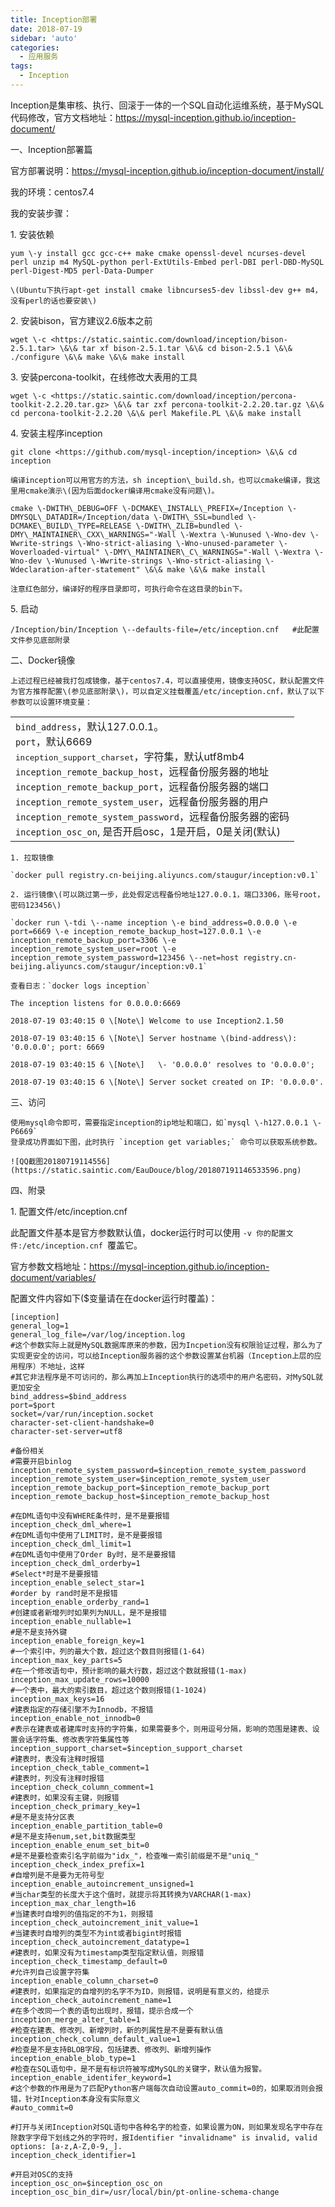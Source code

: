 ```yaml
---
title: Inception部署
date: 2018-07-19
sidebar: 'auto'
categories:
  - 应用服务
tags:
  - Inception
---
```


Inception是集审核、执行、回滚于一体的一个SQL自动化运维系统，基于MySQL代码修改，官方文档地址：<https://mysql-inception.github.io/inception-document/>  

一、Inception部署篇

官方部署说明：<https://mysql-inception.github.io/inception-document/install/>

我的环境：centos7.4

我的安装步骤：

1\. 安装依赖

    yum \-y install gcc gcc-c++ make cmake openssl-devel ncurses-devel perl unzip m4 MySQL-python perl-ExtUtils-Embed perl-DBI perl-DBD-MySQL perl-Digest-MD5 perl-Data-Dumper

    \(Ubuntu下执行apt-get install cmake libncurses5-dev libssl-dev g++ m4，没有perl的话也要安装\)

2\. 安装bison，官方建议2.6版本之前

    wget \-c <https://static.saintic.com/download/inception/bison-2.5.1.tar> \&\& tar xf bison-2.5.1.tar \&\& cd bison-2.5.1 \&\& ./configure \&\& make \&\& make install

3\. 安装percona-toolkit，在线修改大表用的工具

    wget \-c <https://static.saintic.com/download/inception/percona-toolkit-2.2.20.tar.gz> \&\& tar zxf percona-toolkit-2.2.20.tar.gz \&\& cd percona-toolkit-2.2.20 \&\& perl Makefile.PL \&\& make install

4\. 安装主程序inception

    git clone <https://github.com/mysql-inception/inception> \&\& cd inception  

    编译inception可以用官方的方法，sh inception\_build.sh，也可以cmake编译，我这里用cmake演示\(因为后面docker编译用cmake没有问题\)。

    cmake \-DWITH\_DEBUG=OFF \-DCMAKE\_INSTALL\_PREFIX=/Inception \-DMYSQL\_DATADIR=/Inception/data \-DWITH\_SSL=bundled \-DCMAKE\_BUILD\_TYPE=RELEASE \-DWITH\_ZLIB=bundled \-DMY\_MAINTAINER\_CXX\_WARNINGS="-Wall \-Wextra \-Wunused \-Wno-dev \-Wwrite-strings \-Wno-strict-aliasing \-Wno-unused-parameter \-Woverloaded-virtual" \-DMY\_MAINTAINER\_C\_WARNINGS="-Wall \-Wextra \-Wno-dev \-Wunused \-Wwrite-strings \-Wno-strict-aliasing \-Wdeclaration-after-statement" \&\& make \&\& make install

    注意红色部分，编译好的程序目录即可，可执行命令在这目录的bin下。

5\. 启动

    /Inception/bin/Inception \--defaults-file=/etc/inception.cnf   #此配置文件参见底部附录

  

二、Docker镜像

    上述过程已经被我打包成镜像，基于centos7.4，可以直接使用，镜像支持OSC，默认配置文件为官方推荐配置\(参见底部附录\)，可以自定义挂载覆盖/etc/inception.cnf，默认了以下参数可以设置环境变量：

<table class=""><tbody><tr><td><code>bind_address</code>，默认127.0.0.1。<br><code>port</code>，默认6669<br><code style="font-size: 12.6px;">inception_support_charset</code>，字符集，默认utf8mb4<br><code>inception_remote_backup_host</code>，远程备份服务器的地址<br><code>inception_remote_backup_port</code>，远程备份服务器的端口<br><code>inception_remote_system_user</code>，远程备份服务器的用户<br><code>inception_remote_system_password</code>，远程备份服务器的密码<br><code>inception_osc_on</code>, 是否开启osc，1是开启，0是关闭(默认)</td></tr></tbody></table>

    1. 拉取镜像  

    `docker pull registry.cn-beijing.aliyuncs.com/staugur/inception:v0.1`  

    2. 运行镜像\(可以跳过第一步，此处假定远程备份地址127.0.0.1，端口3306，账号root，密码123456\)

    `docker run \-tdi \--name inception \-e bind_address=0.0.0.0 \-e port=6669 \-e inception_remote_backup_host=127.0.0.1 \-e inception_remote_backup_port=3306 \-e inception_remote_system_user=root \-e inception_remote_system_password=123456 \--net=host registry.cn-beijing.aliyuncs.com/staugur/inception:v0.1`

    查看日志：`docker logs inception`

    The inception listens for 0.0.0.0:6669

    2018-07-19 03:40:15 0 \[Note\] Welcome to use Inception2.1.50

    2018-07-19 03:40:15 6 \[Note\] Server hostname \(bind-address\): '0.0.0.0'; port: 6669

    2018-07-19 03:40:15 6 \[Note\]   \- '0.0.0.0' resolves to '0.0.0.0';

    2018-07-19 03:40:15 6 \[Note\] Server socket created on IP: '0.0.0.0'.

  

三、访问

    使用mysql命令即可，需要指定inception的ip地址和端口，如`mysql \-h127.0.0.1 \-P6669`  
    登录成功界面如下图，此时执行 `inception get variables;` 命令可以获取系统参数。

    ![QQ截图20180719114556](https://static.saintic.com/EauDouce/blog/201807191146533596.png)

  

四、附录

1\. 配置文件/etc/inception.cnf

此配置文件基本是官方参数默认值，docker运行时可以使用 `-v 你的配置文件:/etc/inception.cnf `覆盖它。

官方参数文档地址：<https://mysql-inception.github.io/inception-document/variables/>

配置文件内容如下\(\$变量请在在docker运行时覆盖\)：

```
[inception]
general_log=1
general_log_file=/var/log/inception.log
#这个参数实际上就是MySQL数据库原来的参数，因为Incpetion没有权限验证过程，那么为了实现更安全的访问，可以给Inception服务器的这个参数设置某台机器（Inception上层的应用程序）不地址，这样
#其它非法程序是不可访问的，那么再加上Inception执行的选项中的用户名密码，对MySQL就更加安全
bind_address=$bind_address
port=$port
socket=/var/run/inception.socket
character-set-client-handshake=0
character-set-server=utf8

#备份相关
#需要开启binlog
inception_remote_system_password=$inception_remote_system_password
inception_remote_system_user=$inception_remote_system_user
inception_remote_backup_port=$inception_remote_backup_port
inception_remote_backup_host=$inception_remote_backup_host

#在DML语句中没有WHERE条件时，是不是要报错
inception_check_dml_where=1
#在DML语句中使用了LIMIT时，是不是要报错
inception_check_dml_limit=1
#在DML语句中使用了Order By时，是不是要报错
inception_check_dml_orderby=1
#Select*时是不是要报错
inception_enable_select_star=1
#order by rand时是不是报错
inception_enable_orderby_rand=1
#创建或者新增列时如果列为NULL，是不是报错
inception_enable_nullable=1
#是不是支持外键
inception_enable_foreign_key=1
#一个索引中，列的最大个数，超过这个数目则报错(1-64)
inception_max_key_parts=5
#在一个修改语句中，预计影响的最大行数，超过这个数就报错(1-max)
inception_max_update_rows=10000
#一个表中，最大的索引数目，超过这个数则报错(1-1024)
inception_max_keys=16
#建表指定的存储引擎不为Innodb，不报错
inception_enable_not_innodb=0
#表示在建表或者建库时支持的字符集，如果需要多个，则用逗号分隔，影响的范围是建表、设置会话字符集、修改表字符集属性等
inception_support_charset=$inception_support_charset
#建表时，表没有注释时报错
inception_check_table_comment=1
#建表时，列没有注释时报错
inception_check_column_comment=1
#建表时，如果没有主键，则报错
inception_check_primary_key=1
#是不是支持分区表
inception_enable_partition_table=0
#是不是支持enum,set,bit数据类型
inception_enable_enum_set_bit=0
#是不是要检查索引名字前缀为"idx_"，检查唯一索引前缀是不是"uniq_"
inception_check_index_prefix=1
#自增列是不是要为无符号型
inception_enable_autoincrement_unsigned=1
#当char类型的长度大于这个值时，就提示将其转换为VARCHAR(1-max)
inception_max_char_length=16
#当建表时自增列的值指定的不为1，则报错
inception_check_autoincrement_init_value=1
#当建表时自增列的类型不为int或者bigint时报错
inception_check_autoincrement_datatype=1
#建表时，如果没有为timestamp类型指定默认值，则报错
inception_check_timestamp_default=0
#允许列自己设置字符集
inception_enable_column_charset=0
#建表时，如果指定的自增列的名字不为ID，则报错，说明是有意义的，给提示
inception_check_autoincrement_name=1
#在多个改同一个表的语句出现时，报错，提示合成一个
inception_merge_alter_table=1
#检查在建表、修改列、新增列时，新的列属性是不是要有默认值
inception_check_column_default_value=1
#检查是不是支持BLOB字段，包括建表、修改列、新增列操作
inception_enable_blob_type=1
#检查在SQL语句中，是不是有标识符被写成MySQL的关键字，默认值为报警。
inception_enable_identifer_keyword=1
#这个参数的作用是为了匹配Python客户端每次自动设置auto_commit=0的，如果取消则会报错，针对Inception本身没有实际意义
#auto_commit=0

#打开与关闭Inception对SQL语句中各种名字的检查，如果设置为ON，则如果发现名字中存在除数字字母下划线之外的字符时，报Identifier "invalidname" is invalid, valid options: [a-z,A-Z,0-9,_].
inception_check_identifier=1

#开启对OSC的支持
inception_osc_on=$inception_osc_on
inception_osc_bin_dir=/usr/local/bin/pt-online-schema-change
```